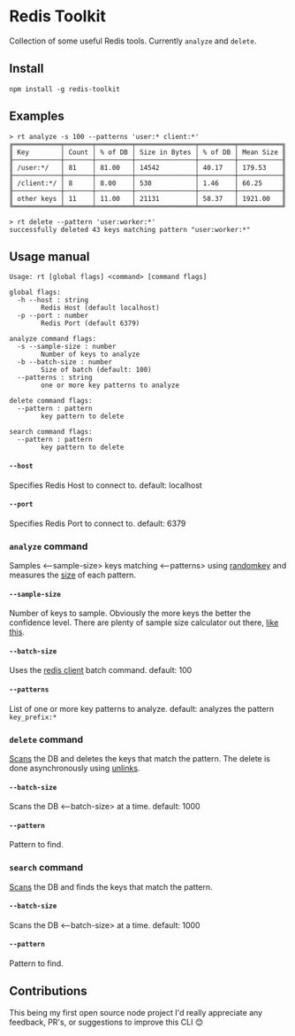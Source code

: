 # Redis Toolkit

Collection of some useful Redis tools. Currently `analyze` and `delete`.  

## Install
```
npm install -g redis-toolkit
```

## Examples
```
> rt analyze -s 100 --patterns 'user:* client:*'
╔════════════╤═══════╤═════════╤═══════════════╤═════════╤═══════════╗
║ Key        │ Count │ % of DB │ Size in Bytes │ % of DB │ Mean Size ║
╟────────────┼───────┼─────────┼───────────────┼─────────┼───────────╢
║ /user:*/   │ 81    │ 81.00   │ 14542         │ 40.17   │ 179.53    ║
╟────────────┼───────┼─────────┼───────────────┼─────────┼───────────╢
║ /client:*/ │ 8     │ 8.00    │ 530           │ 1.46    │ 66.25     ║
╟────────────┼───────┼─────────┼───────────────┼─────────┼───────────╢
║ other keys │ 11    │ 11.00   │ 21131         │ 58.37   │ 1921.00   ║
╚════════════╧═══════╧═════════╧═══════════════╧═════════╧═══════════╝

> rt delete --pattern 'user:worker:*'
successfully deleted 43 keys matching pattern "user:worker:*"
```

## Usage manual

```
Usage: rt [global flags] <command> [command flags]

global flags:
  -h --host : string
    	Redis Host (default localhost)
  -p --port : number
    	Redis Port (default 6379)

analyze command flags:
  -s --sample-size : number
    	Number of keys to analyze
  -b --batch-size : number
    	Size of batch (default: 100)
  --patterns : string
    	one or more key patterns to analyze

delete command flags:
  --pattern : pattern  
        key pattern to delete

search command flags:
  --pattern : pattern  
        key pattern to delete
```

#### `--host`
Specifies Redis Host to connect to. default: localhost
#### `--port`
Specifies Redis Port to connect to. default: 6379
### `analyze` command
Samples <--sample-size> keys matching <--patterns> using [randomkey](https://redis.io/commands/randomkey)
and measures the [size](https://redis.io/commands/memory-usage) of each pattern.   
#### `--sample-size`
Number of keys to sample. Obviously the more keys the better the confidence level. 
There are plenty of sample size calculator out there, [like this](https://www.surveymonkey.com/mp/sample-size-calculator/).
#### `--batch-size`
Uses the [redis client](https://github.com/NodeRedis/node_redis) batch command. default: 100
#### `--patterns`
List of one or more key patterns to analyze. default: analyzes the pattern `key_prefix:* `
### `delete` command
[Scans](https://redis.io/commands/scan) the DB and deletes the keys that match the pattern. The delete is done asynchronously using [unlinks](https://redis.io/commands/unlink).
#### `--batch-size`
Scans the DB <--batch-size> at a time. default: 1000
#### `--pattern`
Pattern to find. 
### `search` command
[Scans](https://redis.io/commands/scan) the DB and finds the keys that match the pattern.
#### `--batch-size`
Scans the DB <--batch-size> at a time. default: 1000
#### `--pattern`
Pattern to find.

## Contributions
This being my first open source node project I'd really appreciate any feedback, PR's, or suggestions to improve this CLI 😊

